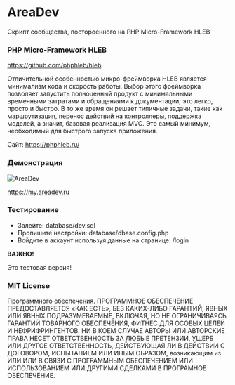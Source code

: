 # AreaDev
Скрипт сообщества, постороенного на PHP Micro-Framework HLEB

### PHP Micro-Framework HLEB
https://github.com/phphleb/hleb

Отличительной особенностью микро-фреймворка HLEB является минимализм кода и скорость работы. Выбор этого фреймворка позволяет запустить полноценный продукт с минимальными временными затратами и обращениями к документации; это легко, просто и быстро. В то же время он решает типичные задачи, такие как маршрутизация, перенос действий на контроллеры, поддержка моделей, а значит, базовая реализация MVC. Это самый минимум, необходимый для быстрого запуска приложения.

Сайт: https://phphleb.ru/

### Демонстрация

![AreaDev](https://github.com/Toxu-ru/AreaDev/tree/main/public/images/areadev.jpg?raw=true)

https://my.areadev.ru

### Тестирование

* Залейте: database/dev.sql
* Пропишите настройки: database/dbase.config.php
* Войдите в аккаунт используя данные на странице: /login

**ВАЖНО!**

Это тестовая версия!


### MIT License

Программного обеспечения. ПРОГРАММНОЕ ОБЕСПЕЧЕНИЕ ПРЕДОСТАВЛЯЕТСЯ «КАК ЕСТЬ», БЕЗ КАКИХ-ЛИБО ГАРАНТИЙ, ЯВНЫХ ИЛИ ЯВНЫХ ПОДРАЗУМЕВАЕМЫЕ, ВКЛЮЧАЯ, НО НЕ ОГРАНИЧИВАЯСЬ ​​ГАРАНТИЙ ТОВАРНОГО ОБЕСПЕЧЕНИЯ, ФИТНЕС ДЛЯ ОСОБЫХ ЦЕЛЕЙ И НЕФРИФРИНГЕНТОВ. НИ В КОЕМ СЛУЧАЕ АВТОРЫ ИЛИ АВТОРСКИЕ ПРАВА НЕСЕТ ОТВЕТСТВЕННОСТЬ ЗА ЛЮБЫЕ ПРЕТЕНЗИИ, УЩЕРБ ИЛИ ДРУГОЕ ОТВЕТСТВЕННОСТЬ, ДЕЙСТВУЮЩАЯ ЛИ В ДЕЙСТВИИ С ДОГОВОРОМ, ИСПЫТАНИЕМ ИЛИ ИНЫМ ОБРАЗОМ, возникающим из ИЛИ ИЛИ В СВЯЗИ С ПРОГРАММНЫМ ОБЕСПЕЧЕНИЕМ ИЛИ ИСПОЛЬЗОВАНИЕМ ИЛИ ДРУГИМИ СДЕЛКАМИ В ПРОГРАМНОЕ ОБЕСПЕЧЕНИЕ.